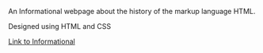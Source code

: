 An Informational webpage about the history of the markup language HTML.


Designed using HTML and CSS

<!-- <a href="https://github.com/kamoah233/HTML-Informational/blob/09d687eeff56bb9b7b96d143ed64db22903c68d5/312assg3.html"> Link to Informational</a> -->

<a href="https://cs.odu.edu/~cs_kamoa001/312assg3.html"> Link to Informational</a>

